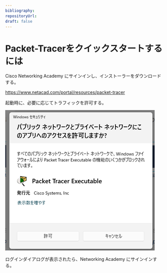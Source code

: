 ```yaml
---
bibliography: 
repositoryUrl:
draft: false
---
```


# Packet-Tracerをクイックスタートするには

Cisco Networking Academy にサインインし、インストーラーをダウンロードする。

https://www.netacad.com/portal/resources/packet-tracer

起動時に、必要に応じてトラフィックを許可する。

![Alt text](./images/quick-start.png)

ログインダイアログが表示されたら、Networking Academy にサインインする。
